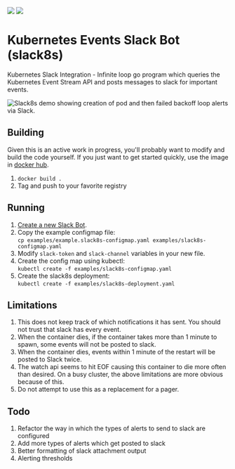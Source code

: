 [![](https://images.microbadger.com/badges/image/orangesys/alpine-slack8s.svg)](https://microbadger.com/images/orangesys/alpine-slack8s "Get your own image badge on microbadger.com")
[![](https://images.microbadger.com/badges/version/orangesys/alpine-slack8s.svg)](https://microbadger.com/images/orangesys/alpine-slack8s "Get your own version badge on microbadger.com")
# Kubernetes Events Slack Bot (slack8s)

Kubernetes Slack Integration - Infinite loop go program which queries the Kubernetes Event Stream API and
posts messages to slack for important events.

![Slack8s demo showing creation of pod and then failed backoff loop alerts via Slack.](images/slack8s-demo.png)

## Building

Given this is an active work in progress, you'll probably want to modify
and build the code yourself. If you just want to get started quickly,
use the image in [docker hub](https://hub.docker.com/r/ultimateboy/slack8s/).

1. `docker build .`
2. Tag and push to your favorite registry

## Running

1. [Create a new Slack Bot](https://my.slack.com/services/new/bot).
2. Copy the example configmap file:  
`cp examples/example.slack8s-configmap.yaml examples/slack8s-configmap.yaml`
3. Modify `slack-token` and `slack-channel` variables in your new file.
4. Create the config map using kubectl:  
`kubectl create -f examples/slack8s-configmap.yaml`
5. Create the slack8s deployment:  
`kubectl create -f examples/slack8s-deployment.yaml`

## Limitations

1. This does not keep track of which notifications it has sent. You should not
trust that slack has every event.
2. When the container dies, if the container takes more than 1 minute to spawn,
some events will not be posted to slack.
3. When the container dies, events within 1 minute of the restart will be posted
to Slack twice.
4. The watch api seems to hit EOF causing this container to die more often than
desired. On a busy cluster, the above limitations are more obvious because of this.
5. Do not attempt to use this as a replacement for a pager.

## Todo

1. Refactor the way in which the types of alerts to send to slack are configured
2. Add more types of alerts which get posted to slack
3. Better formatting of slack attachment output
4. Alerting thresholds

